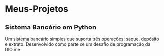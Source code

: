 # Meus-Projetos
## Sistema Bancério em Python
Um sistema bancário simples que suporta três operações: saque, depósito e extrato. 
Desenvolvido como parte de um desafio de programação da DIO.me
